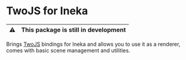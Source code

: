 # TwoJS for Ineka

| :warning: | This package is still in development |
| ------------ | ------------------------------------ |

Brings [TwoJS](https://github.com/jonobr1/two.js) bindings for Ineka and allows you to use it as a renderer, comes with basic scene management and utilities.